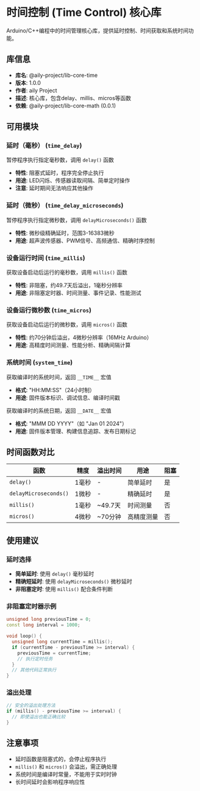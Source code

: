 # 时间控制 (Time Control) 核心库

Arduino/C++编程中的时间管理核心库，提供延时控制、时间获取和系统时间功能。

## 库信息
- **库名**: @aily-project/lib-core-time
- **版本**: 1.0.0
- **作者**: aily Project
- **描述**: 核心库，包含delay、millis、micros等函数
- **依赖**: @aily-project/lib-core-math (0.0.1)

## 可用模块

### 延时（毫秒） (`time_delay`)
暂停程序执行指定毫秒数，调用 `delay()` 函数
- **特性**: 阻塞式延时，程序完全停止执行
- **用途**: LED闪烁、传感器读取间隔、简单定时操作
- **注意**: 延时期间无法响应其他操作

### 延时（微秒） (`time_delay_microseconds`)
暂停程序执行指定微秒数，调用 `delayMicroseconds()` 函数
- **特性**: 微秒级精确延时，范围3-16383微秒
- **用途**: 超声波传感器、PWM信号、高频通信、精确时序控制

### 设备运行时间 (`time_millis`)
获取设备启动后运行的毫秒数，调用 `millis()` 函数
- **特性**: 非阻塞，约49.7天后溢出，1毫秒分辨率
- **用途**: 非阻塞定时器、时间测量、事件记录、性能测试

### 设备运行微秒数 (`time_micros`)
获取设备启动后运行的微秒数，调用 `micros()` 函数
- **特性**: 约70分钟后溢出，4微秒分辨率（16MHz Arduino）
- **用途**: 高精度时间测量、性能分析、精确间隔计算

### 系统时间 (`system_time`)
获取编译时的系统时间，返回 `__TIME__` 宏值
- **格式**: "HH:MM:SS"（24小时制）
- **用途**: 固件版本标识、调试信息、编译时间戳

获取编译时的系统日期，返回 `__DATE__` 宏值
- **格式**: "MMM DD YYYY"（如 "Jan 01 2024"）
- **用途**: 固件版本管理、构建信息追踪、发布日期标记

## 时间函数对比

| 函数 | 精度 | 溢出时间 | 用途 | 阻塞 |
|------|------|----------|------|------|
| `delay()` | 1毫秒 | - | 简单延时 | 是 |
| `delayMicroseconds()` | 1微秒 | - | 精确延时 | 是 |
| `millis()` | 1毫秒 | ~49.7天 | 时间测量 | 否 |
| `micros()` | 4微秒 | ~70分钟 | 高精度测量 | 否 |

## 使用建议

### 延时选择
- **简单延时**: 使用 `delay()` 毫秒延时
- **精确短延时**: 使用 `delayMicroseconds()` 微秒延时
- **非阻塞定时**: 使用 `millis()` 配合条件判断

### 非阻塞定时器示例
```cpp
unsigned long previousTime = 0;
const long interval = 1000;

void loop() {
  unsigned long currentTime = millis();
  if (currentTime - previousTime >= interval) {
    previousTime = currentTime;
    // 执行定时任务
  }
  // 其他代码正常执行
}
```

### 溢出处理
```cpp
// 安全的溢出处理方法
if (millis() - previousTime >= interval) {
  // 即使溢出也能正确比较
}
```

## 注意事项
- 延时函数是阻塞式的，会停止程序执行
- `millis()` 和 `micros()` 会溢出，需正确处理
- 系统时间是编译时常量，不能用于实时时钟
- 长时间延时会影响程序响应性